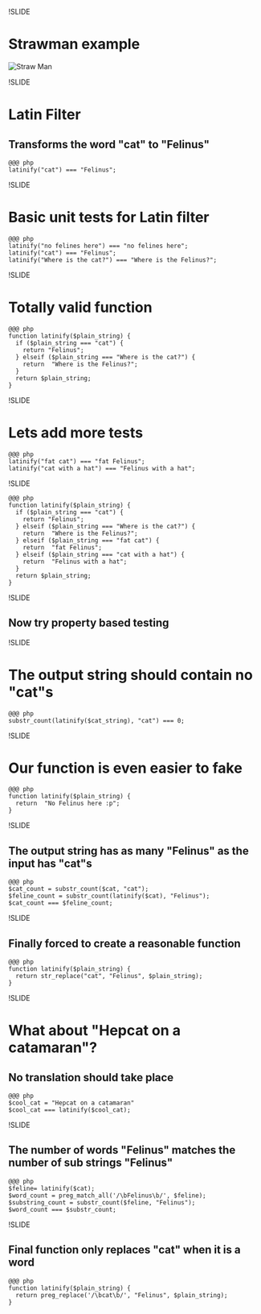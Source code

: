 !SLIDE

# Strawman example
![Straw Man](../../images/straw_man.png)

!SLIDE

# Latin Filter
## Transforms the word "cat" to "Felinus"

    @@@ php
    latinify("cat") === "Felinus";

!SLIDE

# Basic unit tests for Latin filter

    @@@ php
    latinify("no felines here") === "no felines here";
    latinify("cat") === "Felinus";
    latinify("Where is the cat?") === "Where is the Felinus?";

!SLIDE

# Totally valid function

    @@@ php
    function latinify($plain_string) {
      if ($plain_string === "cat") {
        return "Felinus";
      } elseif ($plain_string === "Where is the cat?") {
        return  "Where is the Felinus?";
      }
      return $plain_string;
    }

!SLIDE

# Lets add more tests

    @@@ php
    latinify("fat cat") === "fat Felinus";
    latinify("cat with a hat") === "Felinus with a hat";

!SLIDE

    @@@ php
    function latinify($plain_string) {
      if ($plain_string === "cat") {
        return "Felinus";
      } elseif ($plain_string === "Where is the cat?") {
        return  "Where is the Felinus?";
      } elseif ($plain_string === "fat cat") {
        return  "fat Felinus";
      } elseif ($plain_string === "cat with a hat") {
        return  "Felinus with a hat";
      }
      return $plain_string;
    }

!SLIDE

## Now try property based testing

!SLIDE

# The output string should contain no "cat"s

    @@@ php
    substr_count(latinify($cat_string), "cat") === 0;

!SLIDE

# Our function is even easier to fake

    @@@ php
    function latinify($plain_string) {
      return  "No Felinus here :p";
    }

!SLIDE

## The output string has as many "Felinus" as the input has "cat"s

    @@@ php
    $cat_count = substr_count($cat, "cat");
    $feline_count = substr_count(latinify($cat), "Felinus");
    $cat_count === $feline_count;

!SLIDE

## Finally forced to create a reasonable function

    @@@ php
    function latinify($plain_string) {
      return str_replace("cat", "Felinus", $plain_string);
    }

!SLIDE

# What about "Hepcat on a catamaran"?
## No translation should take place

    @@@ php
    $cool_cat = "Hepcat on a catamaran"
    $cool_cat === latinify($cool_cat);

!SLIDE

## The number of words "Felinus" matches the number of sub strings "Felinus"

    @@@ php
    $feline= latinify($cat);
    $word_count = preg_match_all('/\bFelinus\b/', $feline);
    $substring_count = substr_count($feline, "Felinus");
    $word_count === $substr_count;

!SLIDE

## Final function only replaces "cat" when it is a word

    @@@ php
    function latinify($plain_string) {
      return preg_replace('/\bcat\b/', "Felinus", $plain_string);
    }
